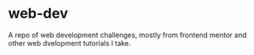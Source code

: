# web-dev
  A repo of web development challenges, mostly from frontend mentor and other web dvelopment tutorials I take. 
